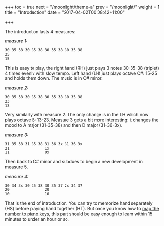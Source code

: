 +++
toc = true
next = "/moonlight/theme-a"
prev = "/moonlight/"
weight = 1
title = "Introduction"
date = "2017-04-02T00:08:42+11:00"

+++

The introduction lasts 4 measures:

_measure 1:_
~~~~
30 35 38 30 35 38 30 35 38 30 35 38
25
15
~~~~

This is easy to play, the right hand (RH) just plays 3 notes 30-35-38 (triplet) 4 times evenly with slow tempo. Left hand (LH) just plays octave C#: 15-25 and holds them down. The music is in C# minor.

_measure 2:_
~~~~
30 35 38 30 35 38 30 35 38 30 35 38
23
13
~~~~

Very similarly with measure 2. The only change is in the LH which now plays octave B: 13-23. Measure 3 gets a bit more interesting: it changes the mood to A major (31-35-38) and then D major (31-36-3x). 

_measure 3:_
~~~~
31 35 38 31 35 38 31 36 3x 31 36 3x
21                1x
11                0x
~~~~

Then back to C# minor and subdues to begin a new development in measure 5.

_measure 4:_
~~~~
30 34 3x 30 35 38 30 35 37 2x 34 37
20                20
10                10
~~~~

That is the end of introduction. You can try to memorize hand separately (HS) before playing hand together (HT). But once you know how to [map the number to piano keys](/basics/mapping-piano-keys), this part should be easy enough to learn within 15 minutes to under an hour or so.
